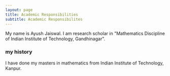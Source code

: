 ```yaml
---
layout: page
title: Academic Responsibilities
subtitle: Academic Responsibilites 
---
```


My name is Ayush Jaiswal. I am research scholar in "Mathematics Discipline of Indian Institute of Technology, Gandhinagar".

### my history

I have done my masters in mathematics from Indian Institute of Technology, Kanpur.

